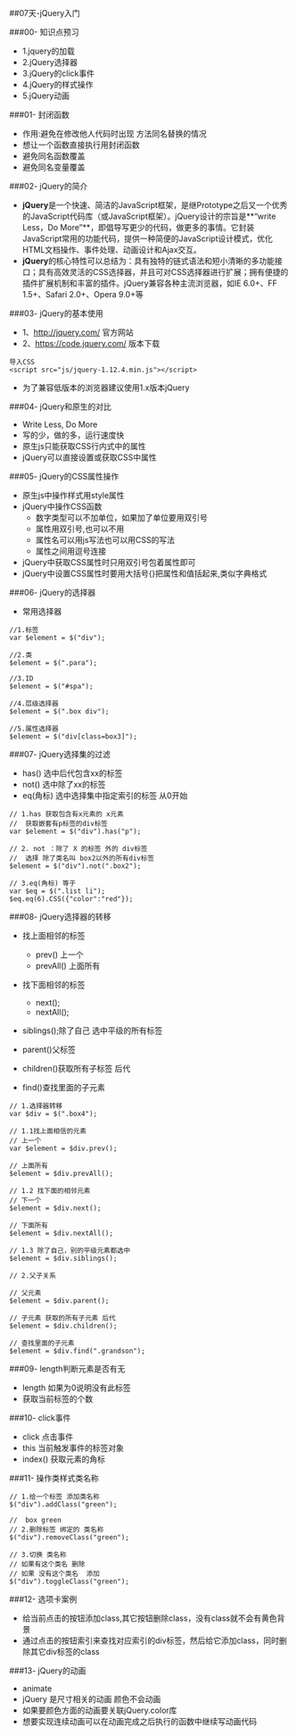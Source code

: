 ##07天-jQuery入门

###00- 知识点预习
-	1.jquery的加载
- 	2.jQuery选择器
- 	3.jQuery的click事件
-	4.jQuery的样式操作
-	5.jQuery动画

###01- 封闭函数
- 作用:避免在修改他人代码时出现 方法同名替换的情况
-	想让一个函数直接执行用封闭函数
- 避免同名函数覆盖
- 避免同名变量覆盖


###02- jQuery的简介
-	**jQuery**是一个快速、简洁的JavaScript框架，是继Prototype之后又一个优秀的JavaScript代码库（或JavaScript框架）。jQuery设计的宗旨是**“write Less，Do More”**，即倡导写更少的代码，做更多的事情。它封装JavaScript常用的功能代码，提供一种简便的JavaScript设计模式，优化HTML文档操作、事件处理、动画设计和Ajax交互。
-	**jQuery**的核心特性可以总结为：具有独特的链式语法和短小清晰的多功能接口；具有高效灵活的CSS选择器，并且可对CSS选择器进行扩展；拥有便捷的插件扩展机制和丰富的插件。jQuery兼容各种主流浏览器，如IE 6.0+、FF 1.5+、Safari 2.0+、Opera 9.0+等



###03- jQuery的基本使用
- 	1、http://jquery.com/ 官方网站
-	2、https://code.jquery.com/ 版本下载

```
导入CSS
<script src="js/jquery-1.12.4.min.js"></script>
```
- 为了兼容低版本的浏览器建议使用1.x版本jQuery


###04- jQuery和原生的对比
- Write Less, Do More
-	写的少，做的多，运行速度快
- 原生js只能获取CSS行内式中的属性
- jQuery可以直接设置或获取CSS中属性

###05- jQuery的CSS属性操作
- 原生js中操作样式用style属性
- jQuery中操作CSS函数
	- 数字类型可以不加单位，如果加了单位要用双引号
	- 属性用双引号,也可以不用
	- 属性名可以用js写法也可以用CSS的写法
	- 属性之间用逗号连接
-	jQuery中获取CSS属性时只用双引号包着属性即可
-  jQuery中设置CSS属性时要用大括号{}把属性和值括起来,类似字典格式

###06- jQuery的选择器

- 常用选择器

```
//1.标签
var $element = $("div");

//2.类
$element = $(".para");

//3.ID
$element = $("#spa");

//4.层级选择器
$element = $(".box div");

//5.属性选择器
$element = $("div[class=box3]");

```

###07- jQuery选择集的过滤
- has() 选中后代包含xx的标签
- not() 选中除了xx的标签
- eq(角标)  选中选择集中指定索引的标签 从0开始

```
// 1.has 获取包含有x元素的 x元素
//  获取嵌套有p标签的div标签
var $element = $("div").has("p");

// 2. not ：除了 X 的标签 外的 div标签
//  选择 除了类名叫 box2以外的所有div标签
$element = $("div").not(".box2");

// 3.eq(角标) 等于
var $eq = $(".list li");
$eq.eq(6).CSS({"color":"red"});
```

###08- jQuery选择器的转移
- 找上面相邻的标签
	- prev() 上一个
	- prevAll() 上面所有

- 找下面相邻的标签
	- next();
	- nextAll();
- siblings();除了自己 选中平级的所有标签
- parent()父标签
- children()获取所有子标签 后代
- find()查找里面的子元素

```
// 1.选择器转移
var $div = $(".box4");

// 1.1找上面相信的元素
// 上一个
var $element = $div.prev();

// 上面所有
$element = $div.prevAll();

// 1.2 找下面的相邻元素
// 下一个
$element = $div.next();

// 下面所有
$element = $div.nextAll();

// 1.3 除了自己，别的平级元素都选中
$element = $div.siblings();

// 2.父子关系

// 父元素
$element = $div.parent();

// 子元素 获取的所有子元素 后代
$element = $div.children();

// 查找里面的子元素
$element = $div.find(".grandson");
```

###09- length判断元素是否有无
- length 如果为0说明没有此标签
- 获取当前标签的个数

###10- click事件
- click 点击事件
- this 当前触发事件的标签对象
- index() 获取元素的角标

###11- 操作类样式类名称
```         
// 1.给一个标签 添加类名称
$("div").addClass("green");

//  box green
// 2.删除标签 绑定的 类名称
$("div").removeClass("green");

// 3.切换 类名称
// 如果有这个类名 删除
// 如果 没有这个类名  添加
$("div").toggleClass("green");
```

###12- 选项卡案例
- 给当前点击的按钮添加class,其它按钮删除class，没有class就不会有黄色背景
- 通过点击的按钮索引来查找对应索引的div标签，然后给它添加class，同时删除其它div标签的class


###13- jQuery的动画
- animate
- jQuery 是尺寸相关的动画  颜色不会动画
- 如果要颜色方面的动画要关联jQuery.color库
- 想要实现连续动画可以在动画完成之后执行的函数中继续写动画代码





